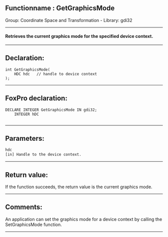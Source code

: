 <link rel="stylesheet" type="text/css" href="../../css/win32api.css">  
<link rel="stylesheet" href="https://cdnjs.cloudflare.com/ajax/libs/font-awesome/4.7.0/css/font-awesome.min.css">

## Functionname : GetGraphicsMode
Group: Coordinate Space and Transformation - Library: gdi32    
***  


#### Retrieves the current graphics mode for the specified device context.
***  


## Declaration:
```foxpro  
int GetGraphicsMode(
	HDC hdc   // handle to device context
);  
```  
***  


## FoxPro declaration:
```foxpro  
DECLARE INTEGER GetGraphicsMode IN gdi32;
	INTEGER hDC
  
```  
***  


## Parameters:
```txt  
hdc
[in] Handle to the device context.  
```  
***  


## Return value:
If the function succeeds, the return value is the current graphics mode.  
***  


## Comments:
An application can set the graphics mode for a device context by calling the SetGraphicsMode function.  
  
***  

